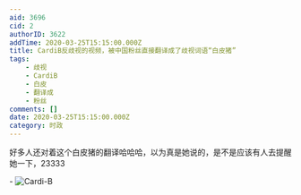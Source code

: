 ```yaml
---
aid: 3696
cid: 2
authorID: 3622
addTime: 2020-03-25T15:15:00.000Z
title: CardiB反歧视的视频，被中国粉丝直接翻译成了歧视词语“白皮猪”
tags:
    - 歧视
    - CardiB
    - 白皮
    - 翻译成
    - 粉丝
comments: []
date: 2020-03-25T15:15:00.000Z
category: 时政
---
```


好多人还对着这个白皮猪的翻译哈哈哈，以为真是她说的，是不是应该有人去提醒她一下，23333

\- ![Cardi-B](https://i.ibb.co/r0F4Qrq/Cardi-B-3.png)
